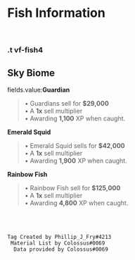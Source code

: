 # ____Fish Information____<br><br>
### .t vf-fish4
## Sky Biome<br>
fields.value:____Guardian____<br>
> • Guardians sell for __$29,000__<br>
> • A __1x__ sell multiplier<br>
> • Awarding __1,100__ XP when caught.<br>

____Emerald Squid____<br>
> • Emerald Squid sells for __$42,000__<br>
> • A __1x__ sell multiplier<br>
> • Awarding __1,900__ XP when caught.<br>

____Rainbow Fish____<br>
> • Rainbow Fish sell for __$125,000__<br>
> • A __1x__ sell multiplier<br>
> • Awarding __4,800__ XP when caught.<br>


<br><br>
  ```
Tag Created by Phillip_J_Fry#4213
   Material List by Colossus#0069
    Data provided by Colossus#0069
```
